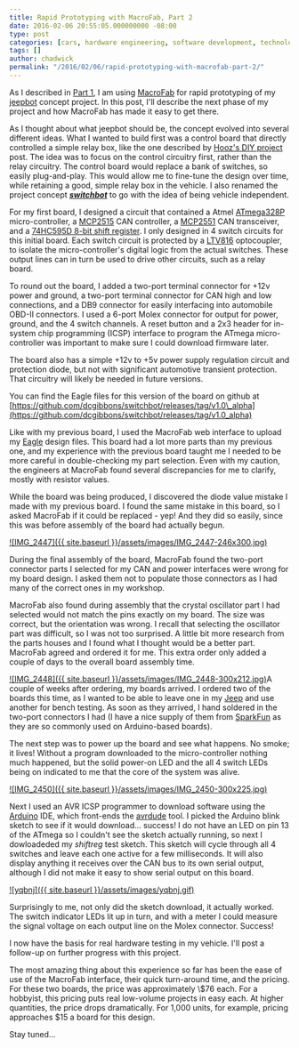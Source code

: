 ```yaml
---
title: Rapid Prototyping with MacroFab, Part 2
date: 2016-02-06 20:55:05.000000000 -08:00
type: post
categories: [cars, hardware engineering, software development, technology]
tags: []
author: chadwick
permalink: "/2016/02/06/rapid-prototyping-with-macrofab-part-2/"
---
```

As I described in [Part
1](http://chadgibbons.com/2016/02/06/rapid-prototyping-with-macrofab-part-1/),
I am using [MacroFab](http://www.macrofab.com/) for rapid prototyping of
my [jeepbot](http://chadgibbons.com/2014/01/09/jeep-bot-proof-of-concept-1/)
concept project. In this post, I'll describe the next phase of my project and
how MacroFab has made it easy to get there.

As I thought about what jeepbot should be, the concept evolved into several
different ideas. What I wanted to build first was a control board that
directly controlled a simple relay box, like the one described by [Hooz's DIY
project](http://www.wranglerforum.com/f202/hoozs-diy-spod-ish-project-1109890.html)
post. The idea was to focus on the control circuitry first, rather than the
relay circuitry. The control board would replace a bank of switches, so easily
plug-and-play. This would allow me to fine-tune the design over time, while
retaining a good, simple relay box in the vehicle. I also renamed the project
concept **_[switchbot](https://github.com/dcgibbons/switchbot)_** to go with
the idea of being vehicle independent.

For my first board, I designed a circuit that contained a Atmel
[ATmega328P](http://www.atmel.com/devices/atmega328p.aspx) micro-controller, a
[MCP2515](http://www.microchip.com/wwwproducts/devices.aspx?dDocName=en010406)
CAN controller, a
[MCP2551](http://www.microchip.com/wwwproducts/Devices.aspx?dDocName=en010405)
CAN transceiver, and a [74HC595D 8-bit shift
register](http://www.ti.com/lit/ds/symlink/sn74hc595.pdf). I only designed in
4 switch circuits for this initial board. Each switch circuit is protected by
a [LTV816](https://www.sparkfun.com/datasheets/Components/LTV-8x6.pdf)
optocoupler, to isolate the micro-controller's digital logic from the actual
switches. These output lines can in turn be used to drive other circuits, such
as a relay board.

To round out the board, I added a two-port terminal connector for +12v power
and ground, a two-port terminal connector for CAN high and low connections,
and a DB9 connector for easily interfacing into automobile OBD-II connectors.
I used a 6-port Molex connector for output for power, ground, and the 4 switch
channels. A reset button and a 2x3 header for in-system chip programming
(ICSP) interface to program the ATmega micro-controller was important to
make sure I could download firmware later.

The board also has a simple +12v to +5v power supply regulation circuit and
protection diode, but not with significant automotive transient protection.
That circuitry will likely be needed in future versions.

You can find the Eagle files for this version of the board on github
at [https://github.com/dcgibbons/switchbot/releases/tag/v1.0\_alpha](https://github.com/dcgibbons/switchbot/releases/tag/v1.0_alpha)

Like with my previous board, I used the MacroFab web interface to upload my
[Eagle](http://www.cadsoftusa.com) design files. This board had a lot more
parts than my previous one, and my experience with the previous board taught
me I needed to be more careful in double-checking my part selection. Even with
my caution, the engineers at MacroFab found several discrepancies for me
to clarify, mostly with resistor values.

While the board was being produced, I discovered the diode value mistake I
made with my previous board. I found the same mistake in this board, so I
asked MacroFab if it could be replaced - yep! And they did so easily, since
this was before assembly of the board had actually begun.

[![IMG_2447]({{ site.baseurl
}}/assets/images/IMG_2447-246x300.jpg)](http://chadgibbons.com/wp-content/uploads/2016/02/IMG_2447.jpg)

During the final assembly of the board, MacroFab found the two-port connector
parts I selected for my CAN and power interfaces were wrong for my board
design. I asked them not to populate those connectors as I had many of the
correct ones in my workshop.

MacroFab also found during assembly that the crystal oscillator part I had
selected would not match the pins exactly on my board. The size was
correct, but the orientation was wrong. I recall that selecting the oscillator
part was difficult, so I was not too surprised. A little bit more research
from the parts houses and I found what I thought would be a better part.
MacroFab agreed and ordered it for me. This extra order only added a couple of
days to the overall board assembly time.

[![IMG_2448]({{ site.baseurl
}}/assets/images/IMG_2448-300x212.jpg)](http://chadgibbons.com/wp-content/uploads/2016/02/IMG_2448.jpg)A
couple of weeks after ordering, my boards arrived. I ordered two of the boards
this time, as I wanted to be able to leave one in my
[Jeep](http://www.jeep.com/) and use another for bench testing. As soon as
they arrived, I hand soldered in the two-port connectors I had (I have a nice
supply of them from [SparkFun](https://www.sparkfun.com/products/8432) as
they are so commonly used on Arduino-based boards).

The next step was to power up the board and see what happens. No smoke; it
lives! Without a program downloaded to the micro-controller nothing much
happened, but the solid power-on LED and the all 4 switch LEDs being on
indicated to me that the core of the system was alive.

[![IMG_2450]({{ site.baseurl
}}/assets/images/IMG_2450-300x225.jpg)](http://chadgibbons.com/wp-content/uploads/2016/02/IMG_2450.jpg)

Next I used an AVR ICSP programmer to download software using the
[Arduino](https://www.arduino.cc) IDE, which front-ends the
[avrdude](http://www.nongnu.org/avrdude/) tool. I picked the Arduino
blink sketch to see if it would download... success! I do not have an LED on
pin 13 of the ATmega so I couldn't see the sketch actually running, so next I
dowloadeded my _shiftreg_ test sketch. This sketch will cycle through all 4
switches and leave each one active for a few milliseconds. It will also
display anything it receives over the CAN bus to its own serial output,
although I did not make it easy to show serial output on this board.

[![yqbnj]({{ site.baseurl
}}/assets/images/yqbnj.gif)](http://chadgibbons.com/wp-content/uploads/2016/02/yqbnj.gif)

Surprisingly to me, not only did the sketch download, it actually worked. The
switch indicator LEDs lit up in turn, and with a meter I could measure the
signal voltage on each output line on the Molex connector. Success!

I now have the basis for real hardware testing in my vehicle. I'll post a
follow-up on further progress with this project.

The most amazing thing about this experience so far has been the ease of use
of the MacroFab interface, their quick turn-around time, and the pricing. For
these two boards, the price was approximately \\$76 each. For a hobbyist, this
pricing puts real low-volume projects in easy each. At higher quantities, the
price drops dramatically. For 1,000 units, for example, pricing approaches $15
a board for this design.

Stay tuned...

